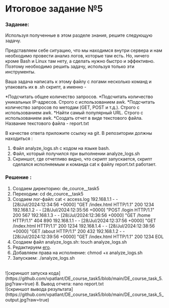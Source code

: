 # Итоговое задание №5

### Задание:

Используя полученные в этом разделе знания, решите следующую задачу.

Представляем себе ситуацию, что мы находимся внутри сервера и нам необходимо провести анализ логов, которые там есть. Но, ничего кроме Bash и Linux там нету, а сделать нужно быстро и эффективно. Поэтому необходимо решить задачу, используя только эти инструменты.

Ваша задача написать к этому файлу с логами несколько команд и упаковать их в .sh скрипт, а именно - 

*Подсчитать общее количество запросов.
*Подсчитать количество уникальных IP-адресов. Строго с использованием awk.
*Подсчитать количество запросов по методам (GET, POST и т.д.). Строго с использованием awk.
*Найти самый популярный URL. Строго с использованием awk.
*Создать отчет в виде текстового файла. Название текстового файла - report.txt


В качестве ответа приложите ссылку на git. В репозитории должны находиться :

1. Файл analyze_logs.sh с кодом на языке bash.
2. Файл, который получился при выполнении analyze_logs.sh
3. Cкриншот, где отчетливо видно, что скрипт запускается, скрипт сделался исполняемым и команда cat к файлу report.txt работает.

### Решение :

1. Создаем директорию: de_cource__task5
2. Переходим: cd de_cource__task5
3. Создаем лог-файл: 
	cat <<EOL > access.log
	192.168.1.1 - - [28/Jul/2024:12:34:56 +0000] "GET /index.html HTTP/1.1" 200 1234
	192.168.1.2 - - [28/Jul/2024:12:35:56 +0000] "POST /login HTTP/1.1" 200 567
	192.168.1.3 - - [28/Jul/2024:12:36:56 +0000] "GET /home HTTP/1.1" 404 890
	192.168.1.1 - - [28/Jul/2024:12:37:56 +0000] "GET /index.html HTTP/1.1" 200 1234
	192.168.1.4 - - [28/Jul/2024:12:38:56 +0000] "GET /about HTTP/1.1" 200 432
	192.168.1.2 - - [28/Jul/2024:12:39:56 +0000] "GET /index.html HTTP/1.1" 200 1234
	EOL
4. Создаем файл analyze_logs.sh: touch analyze_logs.sh
5. Редактируем [его](https://github.com/vpatlant/DE_course_task5/analyze_logs.sh).
6. Добавляем права на исполнение: chmod +x analyze_logs.sh
7. Запускаем:  ./analyze_logs.sh
<br/>
![скриншот запуска кода](https://github.com/vpatlant/DE_course_task5/blob/main/DE_course_task_5.jpg?raw=true)
8. Вывод отчета:  nano report.txt
<br/>
![скриншот вывода результата](https://github.com/vpatlant/DE_course_task5/blob/main/DE_course_task_5_output.jpg?raw=true)
